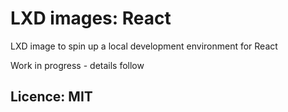 # LXD images: React
LXD image to spin up a local development environment for React

Work in progress - details follow

## Licence: MIT

